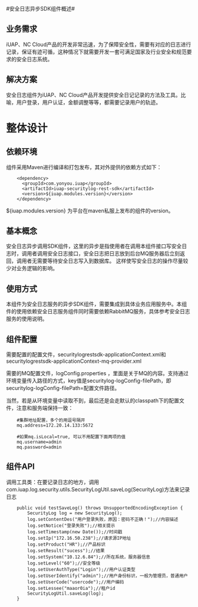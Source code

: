 #安全日志异步SDK组件概述#


## 业务需求 ##

iUAP、NC Cloud产品的开发非常迅速，为了保障安全性，需要有对应的日志进行记录，保证有迹可循，这种情况下就需要开发一套可满足国家及行业安全和规范要求的安全日志系统。

## 解决方案
安全日志组件为iUAP、NC Cloud产品开发提供安全日记记录的方法及工具。比喻，用户登录，用户认证，金额调整等等，都需要记录用户的轨迹。


# 整体设计 #

## 依赖环境 ##

组件采用Maven进行编译和打包发布，其对外提供的依赖方式如下：
```
	<dependency>
	  <groupId>com.yonyou.iuap</groupId>
	  <artifactId>iuap-securitylog-rest-sdk</artifactId>
	  <version>${iuap.modules.version}</version>
	</dependency>
```
${iuap.modules.version} 为平台在maven私服上发布的组件的version。

## 基本概念
安全日志异步调用SDK组件，这里的异步是指使用者在调用本组件接口写安全日志时，调用者调用安全日志接口，安全日志把日志放到后台MQ服务器后立刻返回，调用者无需要等待安全日志写入到数据库。
这样使写安全日志的操作尽量较少对业务逻辑的影响。


## 使用方式

本组件为安全日志服务的异步SDK组件，需要集成到具体业务应用服务中。本组件的使用依赖安全日志服务组件同时需要依赖RabbitMQ服务，具体参考安全日志服务的使用说明。

## 组件配置 ##

需要配置的配置文件，securitylogrestsdk-applicationContext.xml和securitylogrestsdk-applicationContext-mq-provider.xml

需要的MQ配置文件，logConfig.properties ，里面是关于MQ的内容。支持通过环境变量传入路径的方式，key值是securitylog-logConfig-filePath，即securitylog-logConfig-filePath=配置文件路径。

当然，若是从环境变量中读取不到，最后还是会走默认的classpath下的配置文件，注意和服务端保持一致：

```
    #集群地址配置，多个的用逗号隔开
    mq.address=172.20.14.133:5672

    #如果mq.isLocal=true, 可以不用配置下面两项的值
    mq.username=admin
    mq.password=admin
```

## 组件API ##

调用工具类：在要记录日志的地方，调用com.iuap.log.security.utils.SecurityLogUtil.saveLog(SecurityLog)方法来记录日志
```
	public void testSaveLog() throws UnsupportedEncodingException {
		SecurityLog log = new SecurityLog();
		log.setContentDes("用户登录失败，原因：密码不正确！");//内容描述
		log.setNotice("登录失败");//相关提示
		log.setTimestamp(new Date());//时间戳
		log.setIp("172.16.50.238");//请求源IP地址
		log.setProduct("HR");//产品标识
		log.setResult("sucess");//结果
		log.setSystem("10.12.6.84");//所在系统，服务器信息
		log.setLevel("60");//安全等级
		log.setUserAuthType("Login");//用户认证类型
		log.setUserIdentify("admin");//用户身份标识，一般为管理员，普通用户
		log.setUserCode("usercode");//用户编码
		log.setLessee("maaor0ia");//租户id
		SecurityLogUtil.saveLog(log);
	}
```
